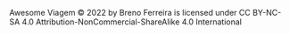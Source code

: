 Awesome Viagem © 2022 by Breno Ferreira is licensed under CC BY-NC-SA 4.0 Attribution-NonCommercial-ShareAlike 4.0 International
